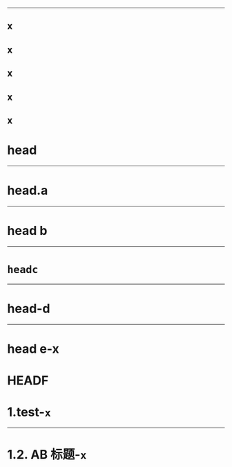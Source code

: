 ----
x
----
x
----

x
----

x
----

x
----



# head

----



# head.a

----



# head b

-----



# `headc`

----



# head-d

----



# head e-x



# HEADF



# 1.test-`x`

----



# 1.2. AB 标题-`x`

